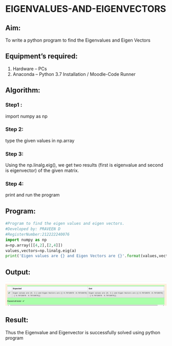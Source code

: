 # EIGENVALUES-AND-EIGENVECTORS

## Aim:
To write a python program to find the Eigenvalues and Eigen Vectors

## Equipment’s required:
1. 	Hardware – PCs
2. 	Anaconda – Python 3.7 Installation / Moodle-Code Runner

## Algorithm:

### Step1 : 
import numpy as np

### Step 2: 
type the given values in np.array

### Step 3:
Using the np.linalg.eig(),  we get two results (first is eigenvalue and second is eigenvector) of the given matrix.

### Step 4: 
print and run the program

## Program:
```python
#Program to find the eigen values and eigen vectors.
#Developed by: PRAVEEN D
#RegisterNumber:212222240076
import numpy as np
a=np.array([[4,2],[2,4]])
values,vectors=np.linalg.eig(a)
print('Eigen values are {} and Eigen Vectors are {}'.format(values,vectors))
```

## Output:
![output](./output3.png)
## Result:
Thus the Eigenvalue and Eigenvector is successfully solved using python program
